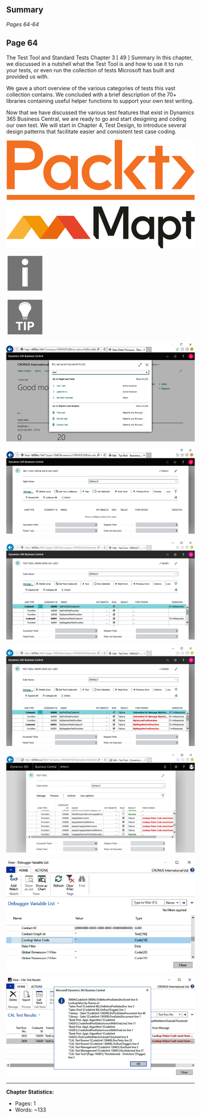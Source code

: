 ## Summary

*Pages 64-64*

## Page 64

The Test Tool and Standard Tests Chapter 3 [ 49 ] Summary In this chapter, we discussed in a nutshell what the Test Tool is and how to use it to run your tests, or even run the collection of tests Microsoft has built and provided us with.

We gave a short overview of the various categories of tests this vast collection contains. We concluded with a brief description of the 70+ libraries containing useful helper functions to support your own test writing.

Now that we have discussed the various test features that exist in Dynamics 365 Business Central, we are ready to go and start designing and coding our own test. We will start in Chapter 4, Test Design, to introduce several design patterns that facilitate easier and consistent test case coding.

![Image from page 64](../images/page_64_img_3.png)

![Image from page 64](../images/page_64_img_5.png)

![Image from page 64](../images/page_64_img_7.png)

![Image from page 64](../images/page_64_img_9.png)

![Image from page 64](../images/page_64_img_18.png)

![Image from page 64](../images/page_64_img_19.png)

![Image from page 64](../images/page_64_img_21.png)

![Image from page 64](../images/page_64_img_22.png)

![Image from page 64](../images/page_64_img_54.png)

![Image from page 64](../images/page_64_img_63.png)

![Image from page 64](../images/page_64_img_67.png)

---

**Chapter Statistics:**
- Pages: 1
- Words: ~133
